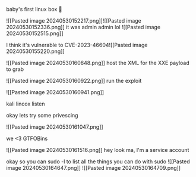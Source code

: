 baby's first linux box 🥺



![[Pasted image 20240530152217.png]]![[Pasted image 20240530152336.png]]
it was admin admin lol
![[Pasted image 20240530152515.png]]

I think it's vulnerable to CVE-2023-46604![[Pasted image 20240530155220.png]]

![[Pasted image 20240530160848.png]]
host the XML for the XXE payload to grab

![[Pasted image 20240530160922.png]]
run the exploit

![[Pasted image 20240530160941.png]]

kali lincox listen

okay lets try some privescing

![[Pasted image 20240530161047.png]]

we <3 GTFOBins

![[Pasted image 20240530161516.png]]
hey look ma, I'm a service account

okay so you can sudo -l to list all the things you can do with sudo 
![[Pasted image 20240530164647.png]]
![[Pasted image 20240530164709.png]]